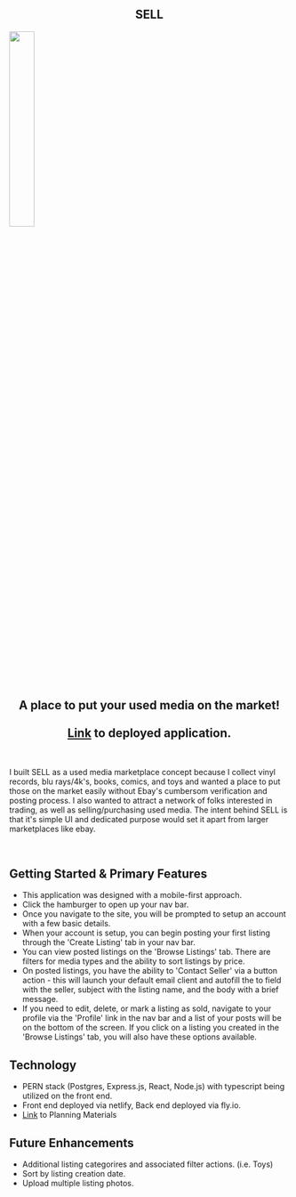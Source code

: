 <p align="center">

## <center>SELL</center>
<img width="30%" src="https://live.staticflickr.com/65535/52718254274_61d75a4bd1_m.jpg">

## <center>A place to put your used media on the market! <br><br><a href="https://sell-react-ts.netlify.app/">Link</a> to deployed application.</center>
<br>
</p>

I built SELL as a used media marketplace concept because I collect vinyl records, blu rays/4k's, books, comics, and toys and wanted a place to put those on the market easily without Ebay's cumbersom verification and posting process. I also wanted to attract a network of folks interested in trading, as well as selling/purchasing used media. The intent behind SELL is that it's simple UI and dedicated purpose would set it apart from larger marketplaces like ebay.

<br>

## Getting Started & Primary Features
  
  - This application was designed with a mobile-first approach. 
  - Click the hamburger to open up your nav bar.
  - Once you navigate to the site, you will be prompted to setup an account with a few basic details. 
  - When your account is setup, you can begin posting your first listing through the 'Create Listing' tab in your nav bar.
  - You can view posted listings on the 'Browse Listings' tab. There are filters for media types and the ability to sort listings by price. 
  - On posted listings, you have the ability to 'Contact Seller' via a button action - this will launch your default email client and autofill the to field with the seller, subject with the listing name, and the body with a brief message.
  - If you need to edit, delete, or mark a listing as sold, navigate to your profile via the 'Profile' link in the nav bar and a list of your posts will be on the bottom of the screen. If you click on a listing you created in the 'Browse Listings' tab, you will also have these options available. 



## Technology
<p display="inline">

- PERN stack (Postgres, Express.js, React, Node.js) with typescript being utilized on the front end.
- Front end deployed via netlify, Back end deployed via fly.io.
- <a href="https://trello.com/invite/b/zr5ehM8N/ATTIdc786ffe8ba6008688d45a2e3f1038aa5580B1AC/unit-4-project-sell">Link</a> to Planning Materials

## Future Enhancements 

- Additional listing categorires and associated filter actions. (i.e. Toys)
- Sort by listing creation date. 
- Upload multiple listing photos. 